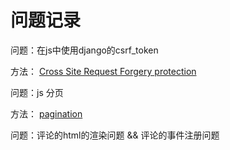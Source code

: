 # 问题记录

问题：在js中使用django的csrf_token

方法：
[Cross Site Request Forgery protection](https://docs.djangoproject.com/en/2.0/ref/csrf/#ajax)

问题：js 分页

方法：
[pagination](https://pagination.js.org/docs/index.html)

问题：评论的html的渲染问题 && 评论的事件注册问题